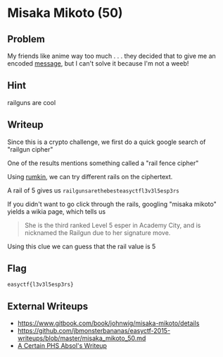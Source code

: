 # Misaka Mikoto (50)

## Problem

My friends like anime way too much . . . they decided that to give me an encoded [message](files/message.txt), but I can't solve it because I'm not a weeb!

## Hint

railguns are cool

## Writeup

Since this is a crypto challenge, we first do a quick google search of "railgun cipher"

One of the results mentions something called a "rail fence cipher"

Using [rumkin](http://rumkin.com/tools/cipher/railfence.php), we can try different rails on the ciphertext.

A rail of 5 gives us `railgunsarethebesteasyctfl3v3l5esp3rs`

If you didn't want to go click through the rails, googling "misaka mikoto" yields a wikia page, which tells us

> She is the third ranked Level 5 esper in Academy City, and is nicknamed the Railgun due to her signature move.

Using this clue we can guess that the rail value is 5

## Flag

`easyctf{l3v3l5esp3rs}`

## External Writeups

* https://www.gitbook.com/book/johnwig/misaka-mikoto/details
* https://github.com/jbmonsterbananas/easyctf-2015-writeups/blob/master/misaka_mikoto_50.md
* [A Certain PHS Absol's Writeup](https://github.com/MegaAbsol/EasyCTF-2015-Writeups/blob/master/Misaka%20Mikoto%20-%2050.md)
